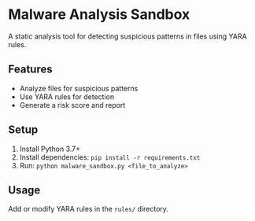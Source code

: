# Malware Analysis Sandbox

A static analysis tool for detecting suspicious patterns in files using YARA rules.

## Features
- Analyze files for suspicious patterns
- Use YARA rules for detection
- Generate a risk score and report

## Setup
1. Install Python 3.7+
2. Install dependencies: `pip install -r requirements.txt`
3. Run: `python malware_sandbox.py <file_to_analyze>`

## Usage
Add or modify YARA rules in the `rules/` directory. 